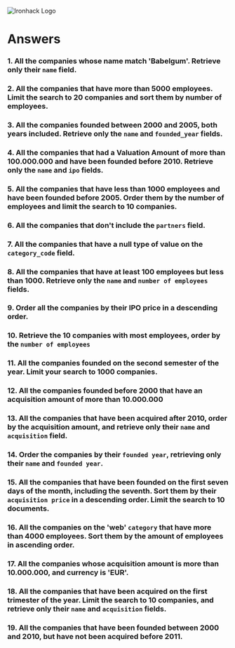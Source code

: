 ![Ironhack Logo](https://i.imgur.com/1QgrNNw.png)

# Answers

### 1. All the companies whose name match 'Babelgum'. Retrieve only their `name` field.

<!--
-query: {name: "Babelgum" }
-projection: {name:1,_id:0}
-sort:
-skip:
-limit:
-->

### 2. All the companies that have more than 5000 employees. Limit the search to 20 companies and sort them by **number of employees**.

<!--
-query: { number_of_employees: {$gt: 5000 } }
-projection:
-sort: { number_of_employees: 1 }
-skip:
-limit: 20
-->

### 3. All the companies founded between 2000 and 2005, both years included. Retrieve only the `name` and `founded_year` fields.

<!--
-query: {$and:[{founded_year:{$gte:2000}},{founded_year:{$lte:2005}}]}
-projection: {_id:0,name:1,founded_year:1}
-sort:
-skip:
-limit:
-->

### 4. All the companies that had a Valuation Amount of more than 100.000.000 and have been founded before 2010. Retrieve only the `name` and `ipo` fields.

<!--
-query: {$and:[{"ipo.valuation_amount": {$gt: 100000000}},{founded_year:{$lt: 2010}}]}
-projection: {_id:0,name:1,ipo:1}
-sort:
-skip:
-limit:
-->

### 5. All the companies that have less than 1000 employees and have been founded before 2005. Order them by the number of employees and limit the search to 10 companies.

<!--
-query: {$and:[{number_of_employees:{$lt: 1000}},{founded_year:{$lt:2005}}]}
-projection:
-sort: {number_of_employees:1}
-skip:
-limit: 10
-->

### 6. All the companies that don't include the `partners` field.

<!--
-query: {partners:{$size: 0}}
-projection:
-sort:
-skip:
-limit:
-->

### 7. All the companies that have a null type of value on the `category_code` field.

<!--
-query: {category_code:{$type: "null"}}
-projection:
-sort:
-skip:
-limit:
-->

### 8. All the companies that have at least 100 employees but less than 1000. Retrieve only the `name` and `number of employees` fields.

<!--
-query: {$and:[{number_of_employees:{$gte: 100}},{number_of_employees: {$lt:1000}}]}
-projection: {_id:0,name:1,number_of_employees:1}
-sort:
-skip:
-limit:
-->

### 9. Order all the companies by their IPO price in a descending order.

<!--
-query:
-projection:
-sort: {"ipo.valuation_amount":-1}
-skip:
-limit:
-->

### 10. Retrieve the 10 companies with most employees, order by the `number of employees`

<!--
-query:
-projection:
-sort: {number_of_employees:-1}
-skip:
-limit: 10
-->

### 11. All the companies founded on the second semester of the year. Limit your search to 1000 companies.

<!--
-query: {"ipo.pub_month": {$gt: 6}}
-projection:
-sort:
-skip:
-limit: 10000
-->

### 12. All the companies founded before 2000 that have an acquisition amount of more than 10.000.000

<!--
-query: {$and:[{founded_year: {$gt: 2000 }}, {"acquisition.price_amount": {$gt: 10000000}}]}
-projection:
-sort:
-skip:
-limit:
-->

### 13. All the companies that have been acquired after 2010, order by the acquisition amount, and retrieve only their `name` and `acquisition` field.

<!--
-query: {"acquisition.acquired_year": {$gt: 2010}}
-projection: {_id:0,name:1,acquisition:1}
-sort: {"acquisition.price_amount":1}
-skip:
-limit:
-->

### 14. Order the companies by their `founded year`, retrieving only their `name` and `founded year`.

<!--
-query: {_id:0,name:1,founded_year:1}
-projection:
-sort: {founded_year:1}
-skip:
-limit:
-->

### 15. All the companies that have been founded on the first seven days of the month, including the seventh. Sort them by their `acquisition price` in a descending order. Limit the search to 10 documents.

<!--
-query: {founded_day:{$lte: 7}}
-projection:
-sort: {"acquisition.price_amount":-1}
-skip:
-limit: 10
-->

### 16. All the companies on the 'web' `category` that have more than 4000 employees. Sort them by the amount of employees in ascending order.

<!--
-query: {$and:[{category_code: "web"},{number_of_employees:{$gt:4000}}]}
-projection:
-sort: {number_of_employees:-1}
-skip:
-limit:
-->

### 17. All the companies whose acquisition amount is more than 10.000.000, and currency is 'EUR'.

<!--
-query: {$and:[{"acquisition.price_amount":{$gt:10000000}},{"acquisition.price_currency_code":"EUR"}]}
-projection:
-sort:
-skip:
-limit:
-->

### 18. All the companies that have been acquired on the first trimester of the year. Limit the search to 10 companies, and retrieve only their `name` and `acquisition` fields.

<!--
-query: {"acquisition.acquired_month":{$lte:3}}
-projection: {_id:0,name:1,acquisition:1}
-sort:
-skip:
-limit: 10
-->

### 19. All the companies that have been founded between 2000 and 2010, but have not been acquired before 2011.

<!--
-query: {$and:[{founded_year:{$gt:2000}},{founded_year:{$lt:2010}},{"acquisition.acquired_year":{$gte: 2011}}]}
-projection:
-sort:
-skip:
-limit:
-->

